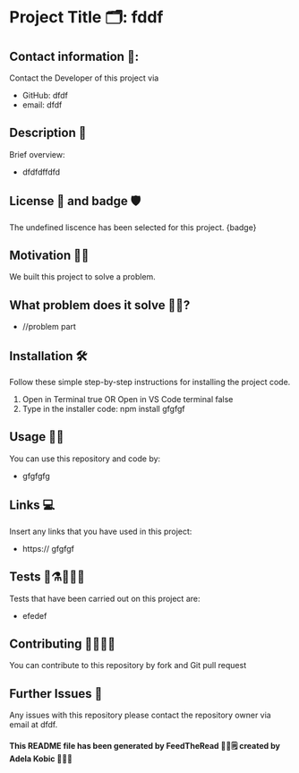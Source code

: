 # Project Title 🗂: fddf

  ## Contact information 📮:
  Contact the Developer of this project via
  * GitHub: dfdf
  * email: dfdf
  
  ## Description 📜 
  Brief overview: 
  * dfdfdffdfd
  
  ## License 🪪 and badge 🛡
  The undefined liscence has been selected for this project. {badge}
  
  ## Motivation 💪🏻
  We built this project to solve a problem.
  
  ## What problem does it solve 🤷🏼? 
  * //problem part

  ## Installation 🛠
  Follow these simple step-by-step instructions for installing the project code. 
  1) Open in Terminal true OR
      Open in VS Code terminal false
  2) Type in the installer code: npm install gfgfgf

  ## Usage 🥡🥢
  You can use this repository and code by: 
  * gfgfgfg

  ## Links 💻 
  Insert any links that you have used in this project:
  * https:// gfgfgf

  ## Tests 🧪⚗️🧑🏾‍🔬
  Tests that have been carried out on this project are:
  * efedef
  
  ## Contributing 💃🏻🕺🏼 
  You can contribute to this repository by fork and Git pull request
  
  ## Further Issues 🚨
  Any issues with this repository please contact the repository owner via email at dfdf.
  
  
  #### This README file has been generated by FeedTheRead 🥙😋🗒 created by Adela Kobic 🙋🏻‍♀️
